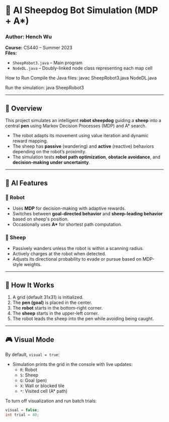 # 🐑 AI Sheepdog Bot Simulation (MDP + A*)

### Author: Hench Wu  
**Course:** CS440 – Summer 2023  
**Files:**  
- `SheepRobot3.java` – Main program  
- `NodeDL.java` – Doubly-linked node class representing each map cell  

How to Run
Compile the Java files:
javac SheepRobot3.java NodeDL.java

Run the simulation:
java SheepRobot3

---

## 📌 Overview

This project simulates an intelligent **robot sheepdog** guiding a **sheep** into a central **pen** using Markov Decision Processes (MDP) and A* search.

- The robot adapts its movement using value iteration and dynamic reward mapping.
- The sheep has **passive** (wandering) and **active** (reactive) behaviors depending on the robot’s proximity.
- The simulation tests **robot path optimization**, **obstacle avoidance**, and **decision-making under uncertainty**.

---

## 🧠 AI Features

### 🤖 Robot
- Uses **MDP** for decision-making with adaptive rewards.
- Switches between **goal-directed behavior** and **sheep-leading behavior** based on sheep's position.
- Occasionally uses **A\*** for shortest path computation.

### 🐑 Sheep
- Passively wanders unless the robot is within a scanning radius.
- Actively charges at the robot when detected.
- Adjusts its directional probability to evade or pursue based on MDP-style weights.

---

## 🔧 How It Works

1. A grid (default 31x31) is initialized.
2. The **pen (goal)** is placed in the center.
3. The **robot** starts in the bottom-right corner.
4. The **sheep** starts in the upper-left corner.
5. The robot leads the sheep into the pen while avoiding being caught.

---

## 🎮 Visual Mode

By default, `visual = true`:
- Simulation prints the grid in the console with live updates:
  - `R`: Robot
  - `S`: Sheep
  - `G`: Goal (pen)
  - `X`: Wall or blocked tile
  - `*`: Visited cell (A* path)
  
To turn off visualization and run batch trials:
```java
visual = false;
int trial = 40;


